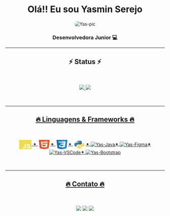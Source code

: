 <h1 align="center"> Olá!! Eu sou Yasmin Serejo </h1>

<div align="center">
  <img align="center" alt="Yas-pic" height="200" style="border-radius:50px;"    
       src="https://media.discordapp.net/attachments/952957764009881660/952957940669751316/yasmin-pic.png">
      <h3 align="center"> Desenvolvedora Junior 💻</h3>
 </div>
  

  
  <hr>
 
<h2 align="center">⚡ Status ⚡ </h2> <br><br>
<div align="center">
  <a href="https://github.com/yasminlimaa">
  <img height="180em" src="https://github-readme-stats.vercel.app/api?username=yasminlimaa&show_icons=true&theme=radical&include_all_commits=true&count_private=true"/>
  <img height="180em" src="https://github-readme-stats.vercel.app/api/top-langs/?username=yasminlimaa&layout=compact&langs_count=7&theme=radical"/>
</div><br><br>
  
<hr>
  <h2 align="center">🔥 Linguagens & Frameworks 🔥 </h2>
<div style="display: inline_block" align="center" ><br><br>
  <img align="center"  alt="Yas-Js" height="30" width="40" src="https://raw.githubusercontent.com/devicons/devicon/master/icons/javascript/javascript-plain.svg">	&#10022;
  <img align="center" alt="Yas-HTML" height="30" width="40" src="https://raw.githubusercontent.com/devicons/devicon/master/icons/html5/html5-original.svg">&#10022;
  <img align="center" alt="Yas-CSS" height="30" width="40" src="https://raw.githubusercontent.com/devicons/devicon/master/icons/css3/css3-original.svg">&#10022;
  <img align="center" alt="Yas-Python" height="30" width="40" src="https://raw.githubusercontent.com/devicons/devicon/master/icons/python/python-original.svg">&#10022;
  <img align="center" alt="Yas-Java" height="30" width="40" src="https://cdn.jsdelivr.net/gh/devicons/devicon/icons/java/java-original.svg">&#10022;
  <img align="center" alt="Yas-Figma" height="30" width="40" src="https://cdn.jsdelivr.net/gh/devicons/devicon/icons/figma/figma-original.svg">&#10022;
  <img align="center" alt="Yas-VSCode" height="30" width="40" src="https://cdn.jsdelivr.net/gh/devicons/devicon/icons/visualstudio/visualstudio-plain.svg">&#10022;
  <img align="center" alt="Yas-Bootstrap" height="30" width="40" src="https://cdn.jsdelivr.net/gh/devicons/devicon/icons/bootstrap/bootstrap-plain.svg">

</div> <br><br>


<hr>
 
<h2 align="center">🔥 Contato 🔥 </h2> <br><br>
<div align="center"  style="padding: 5px"> 
  <a  href="https://www.linkedin.com/in/yasmin-serejo/" target="_blank"><img src="https://img.shields.io/badge/-LinkedIn-%230077B5?style=for-the-badge&logo=linkedin&logoColor=white" target="_blank"></a> 
  <a href = "mailto:contatoyasminserejo@gmail.com"><img src="https://img.shields.io/badge/-Gmail-%23333?style=for-the-badge&logo=gmail&logoColor=white" target="_blank"></a>
  <a href="https://discord.gg/YzaBVmnU9h" target="_blank"><img src="https://img.shields.io/badge/Discord-7289DA?style=for-the-badge&logo=discord&logoColor=white" target="_blank"></a> 

</div>
